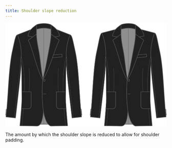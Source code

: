 ```yaml
---
title: Shoulder slope reduction
---
```


![Shoulder slope reduction](shoulderslopereduction.svg)

The amount by which the shoulder slope is reduced to allow for shoulder padding.
